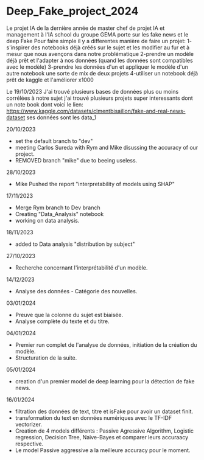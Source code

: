 
# Deep_Fake_project_2024
Le projet IA de la dernière année de master chef de projet IA et management à l'IA school du groupe GEMA porte sur les fake news et le deep Fake 
Pour faire simple il y a differentes manière de faire un projet: 
1- s'inspirer des notebooks déjà créés sur le sujet et les modifier au fur et à mesur que nous avençons dans notre problématique 
2-prendre un modèle déjà prêt et l'adapter à nos données (quand les données sont compatibles avec le modèle)
3-prendre les données d'un et appliquer le modèle d'un autre notebook une sorte de mix de deux projets 
4-utiliser un notebook déjà prêt de kaggle et l'améliorer x1000

Le 19/10/2023
J'ai trouvé plusieurs bases de données plus ou moins corrélées à notre sujet 
j'ai trouvé plusieurs projets super interessants dont un note book dont voici le lien: https://www.kaggle.com/datasets/clmentbisaillon/fake-and-real-news-dataset   ses données sont les data_1 

20/10/2023 
- set the default branch to "dev"
- meeting Carlos Sureda with Rym and Mike disussing the accuracy of our project.
- REMOVED branch "mike" due to beeing useless.

28/10/2023
- Mike Pushed the report "interpretability of models using SHAP"

17/11/2023
- Merge Rym branch to Dev branch
- Creating "Data_Analysis" notebook
- working on data analysis.

18/11/2023
- added to Data analysis "distribution by subject"

27/10/2023
- Recherche concernant l'interprétabilité d'un modèle.

14/12/2023
- Analyse des données - Catégorie des nouvelles.

03/01/2024
- Preuve que la colonne du sujet est biaisée.
- Analyse complète du texte et du titre.

04/01/2024
- Premier run complet de l'analyse de données, initiation de la création du modèle.
- Structuration de la suite.

05/01/2024
- creation d'un premier model de deep learning pour la détection de fake news.

16/01/2024
- filtration des données de text, titre et isFake pour avoir un dataset finit.
- transformation du text en données numériques avec le TF-IDF vectorizer.
- Creation de 4 models différents : Passive Agressive Algorithm, Logistic regression, Decision Tree, Naive-Bayes et comparer leurs accuraacy respective.
- Le model Passive aggressive a la meilleure accuracy pour le moment.

